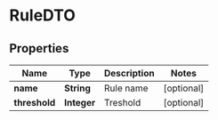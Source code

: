 
# RuleDTO

## Properties
Name | Type | Description | Notes
------------ | ------------- | ------------- | -------------
**name** | **String** | Rule name |  [optional]
**threshold** | **Integer** | Treshold |  [optional]



